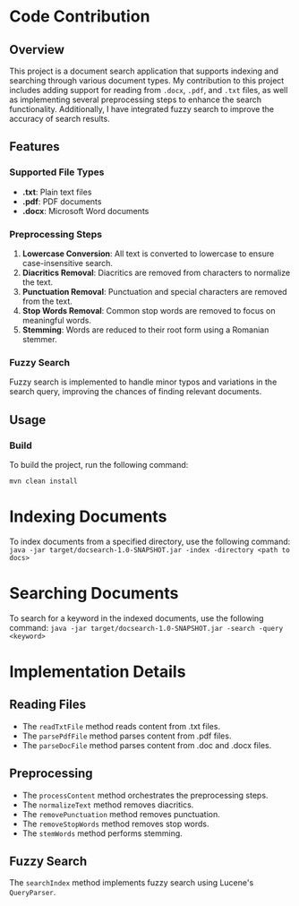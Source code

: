 # Code Contribution

## Overview

This project is a document search application that supports indexing and searching through various document types. My contribution to this project includes adding support for reading from `.docx`, `.pdf`, and `.txt` files, as well as implementing several preprocessing steps to enhance the search functionality. Additionally, I have integrated fuzzy search to improve the accuracy of search results.

## Features

### Supported File Types

- **.txt**: Plain text files
- **.pdf**: PDF documents
- **.docx**: Microsoft Word documents

### Preprocessing Steps

1. **Lowercase Conversion**: All text is converted to lowercase to ensure case-insensitive search.
2. **Diacritics Removal**: Diacritics are removed from characters to normalize the text.
3. **Punctuation Removal**: Punctuation and special characters are removed from the text.
4. **Stop Words Removal**: Common stop words are removed to focus on meaningful words.
5. **Stemming**: Words are reduced to their root form using a Romanian stemmer.

### Fuzzy Search

Fuzzy search is implemented to handle minor typos and variations in the search query, improving the chances of finding relevant documents.

## Usage

### Build

To build the project, run the following command:

```mvn clean install```

# Indexing Documents
To index documents from a specified directory, use the following command:
```java -jar target/docsearch-1.0-SNAPSHOT.jar -index -directory <path to docs>```

# Searching Documents
To search for a keyword in the indexed documents, use the following command:
```java -jar target/docsearch-1.0-SNAPSHOT.jar -search -query <keyword>```

# Implementation Details

## Reading Files
- The `readTxtFile` method reads content from .txt files.
- The `parsePdfFile` method parses content from .pdf files.
- The `parseDocFile` method parses content from .doc and .docx files.

## Preprocessing
- The `processContent` method orchestrates the preprocessing steps.
- The `normalizeText` method removes diacritics.
- The `removePunctuation` method removes punctuation.
- The `removeStopWords` method removes stop words.
- The `stemWords` method performs stemming.

## Fuzzy Search
The `searchIndex` method implements fuzzy search using Lucene's `QueryParser`.